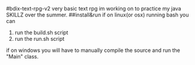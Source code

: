 #bdix-text-rpg-v2
very basic text rpg im working on to practice my java SKILLZ over the summer.
##install&run
if on linux(or osx) running bash  you can
1. run the build.sh script
2. run the run.sh script

if on windows you will have to manually compile the source and run the "Main" class.
